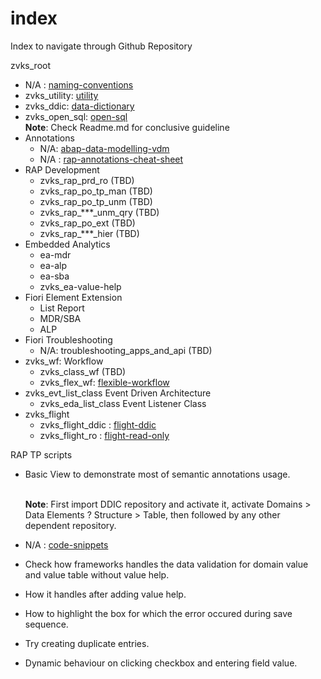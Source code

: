 # index
Index to navigate through Github Repository

zvks_root
- N/A : [naming-conventions](https://github.com/zvikesh/naming-conventions)
- zvks_utility: [utility](https://github.com/zvikesh/utility)
- zvks_ddic: [data-dictionary](https://github.com/zvikesh/data-dictionary)
- zvks_open_sql: [open-sql](https://github.com/zvikesh/open-sql)
  </br> **Note**: Check Readme.md for conclusive guideline
- Annotations
  - N/A: [abap-data-modelling-vdm](https://github.com/zvikesh/abap-data-modelling-vdm)
  - N/A : [rap-annotations-cheat-sheet](https://github.com/zvikesh/rap-annotations-cheat-sheet)
- RAP Development
  - zvks_rap_prd_ro (TBD)
  - zvks_rap_po_tp_man (TBD)
  - zvks_rap_po_tp_unm (TBD)
  - zvks_rap_***_unm_qry (TBD)
  - zvks_rap_po_ext (TBD)
  - zvks_rap_***_hier (TBD)
- Embedded Analytics
  - ea-mdr
  - ea-alp
  - ea-sba
  - zvks_ea-value-help
- Fiori Element Extension
  - List Report
  - MDR/SBA
  - ALP
- Fiori Troubleshooting
  - N/A: troubleshooting_apps_and_api (TBD)
- zvks_wf: Workflow
  - zvks_class_wf (TBD)
  - zvks_flex_wf: [flexible-workflow](https://github.com/zvikesh/flexible-workflow/tree/main)
- zvks_evt_list_class Event Driven Architecture
  - zvks_eda_list_class Event Listener Class
- zvks_flight
  - zvks_flight_ddic : [flight-ddic](https://github.com/zvikesh/flight-ddic)
  - zvks_flight_ro   : [flight-read-only](https://github.com/zvikesh/flight-read-only)



RAP TP scripts
- Basic View to demonstrate most of semantic annotations usage.

  </br> **Note**: First import DDIC repository and activate it, activate Domains > Data Elements ? Structure > Table, then followed by any other dependent repository.
- N/A : [code-snippets](https://github.com/zvikesh/code-snippets)


- Check how frameworks handles the data validation for domain value and value table without value help.
- How it handles after adding value help.
- How to highlight the box for which the error occured during save sequence.
- Try creating duplicate entries.
- Dynamic behaviour on clicking checkbox and entering field value.
